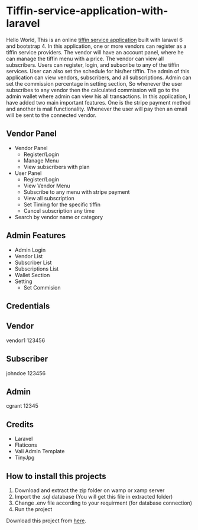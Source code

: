 # Tiffin-service-application-with-laravel
Hello World, This is an online <a href="http://projectsplaza.com/product/online-tiffin-service-project/">tiffin service application</a> built with laravel 6 and bootstrap 4. In this application, one or more vendors can register as a tiffin service providers. The vendor will have an account panel, where he can manage the tiffin menu with a price. The vendor can view all subscribers. Users can register, login, and subscribe to any of the tiffin services. User can also set the schedule for his/her tiffin. The admin of this application can view vendors, subscribers, and all subscriptions. Admin can set the commission percentage in setting section, So whenever the user subscribes to any vendor then the calculated commission will go to the admin wallet where admin can view his all transactions. In this application, I have added two main important features. One is the stripe payment method and another is mail functionality. Whenever the user will pay then an email will be sent to the connected vendor.

##  Vendor Panel
-   Vendor Panel
    -   Register/Login
    -   Manage Menu
    -   View subscribers with plan
-  User Panel
   -  Register/Login
   -  View Vendor Menu
   -  Subscribe to any menu with stripe payment
   -  View all subscription
   -  Set Timing for the specific tiffin
   -  Cancel subscription any time
-   Search by vendor name or category


##  Admin Features
-   Admin Login
-   Vendor List
-   Subscriber List 
-   Subscriptions List
-   Wallet Section
-   Setting
    -   Set Commision

##  Credentials
Vendor
-------------
vendor1
123456

Subscriber
-------------
johndoe
123456

Admin
-------------
cgrant
12345

##  Credits
-   Laravel 
-   Flaticons
-   Vali Admin Template
-   TinyJpg

## How to install this projects
1.	Download and extract the zip folder on wamp or xamp server
2.	Import the .sql database (You will get this file in extracted folder)
3.	Change .env file according to your requirment (for database connection)
4.	Run the project

Download this project from <a href="http://projectsplaza.com/product/online-tiffin-service-project/">here</a>.
